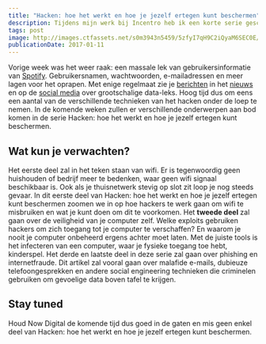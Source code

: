 ```yaml
---
title: "Hacken: hoe het werkt en hoe je jezelf ertegen kunt beschermen"
description: Tijdens mijn werk bij Incentro heb ik een korte serie geschreven over hacken en hoe het werkt. Het eerste deel was [gepubliceerd op de site](https://www.incentro.com/nl/blog/hacken-hoe-het-werkt-en-hoe-je-jezelf-ertegen-kunt-beschermen/) van Incentro op 11 janurai 2017.
tags: post
image: http://images.ctfassets.net/s0m3943n5459/5zfyI7qH9C2iQyaM6SEC0E/935a17ec51ad1ab925b085254b107657/apple-iphone-smartphone-desk-large-1200x500.jpg
publicationDate: 2017-01-11
---
```

Vorige week was het weer raak: een massale lek van gebruikersinformatie van [Spotify](http://techcrunch.com/2016/04/25/hundreds-of-spotify-credentials-appear-online-users-report-accounts-hacked-emails-changed/ "Spotify hack op Techcrunch"). Gebruikersnamen, wachtwoorden, e-mailadressen en meer lagen voor het oprapen. Met enige regelmaat zie je [berichten](http://www.nytimes.com/2014/08/06/technology/russian-gang-said-to-amass-more-than-a-billion-stolen-internet-credentials.html?_r=0 "Artikel van de New York Times") in het [nieuws](http://www.nu.nl/internet/2521919/hack-playstation-network-kost-sony-120-miljoen-euro.html "Artikel over Playstation hack op NU.nl") en op de [social media](https://www.facebook.com/wired/posts/10153663838918721 "Bericht van Wired op Facebook") over grootschalige data-leks. Hoog tijd dus om eens een aantal van de verschillende technieken van het hacken onder de loep te nemen. In de komende weken zullen er verschillende onderwerpen aan bod komen in de serie Hacken: hoe het werkt en hoe je jezelf ertegen kunt beschermen.

## Wat kun je verwachten?
Het eerste deel zal in het teken staan van wifi. Er is tegenwoordig geen huishouden of bedrijf meer te bedenken, waar geen wifi signaal beschikbaar is. Ook als je thuisnetwerk stevig op slot zit loop je nog steeds gevaar. In dit eerste deel van Hacken: hoe het werkt en hoe je jezelf ertegen kunt beschermen zoomen we in op hoe hackers te werk gaan om wifi te misbruiken en wat je kunt doen om dit te voorkomen. Het __tweede deel__ zal gaan over de veiligheid van je computer zelf. Welke exploits gebruiken hackers om zich toegang tot je computer te verschaffen? En waarom je nooit je computer onbeheerd ergens achter moet laten. Met de juiste tools is het infecteren van een computer, waar je fysieke toegang toe hebt, kinderspel. Het derde en laatste deel in deze serie zal gaan over phishing en internetfraude. Dit artikel zal vooral gaan over malafide e-mails, dubieuze telefoongesprekken en andere social engineering technieken die criminelen gebruiken om gevoelige data boven tafel te krijgen.

## Stay tuned
Houd Now Digital de komende tijd dus goed in de gaten en mis geen enkel deel van Hacken: hoe het werkt en hoe je jezelf ertegen kunt beschermen.